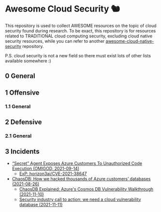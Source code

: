 # Awesome Cloud Security 🐿

This repository is used to collect AWESOME resources on the topic of cloud security found during research. To be exact, this repository is for resources related to TRADITIONAL cloud computing security, excluding cloud native security resources, while you can refer to another [awesome-cloud-native-security](https://github.com/Metarget/awesome-cloud-native-security) repository.

P.S. cloud security is not a new field so there must exist lots of other lists available somewhere :)

## 0 General

## 1 Offensive

### 1.1 General

## 2 Defensive

### 2.1 General

## 3 Incidents

- [“Secret” Agent Exposes Azure Customers To Unauthorized Code Execution (OMIGOD, 2021-09-14)](https://www.wiz.io/blog/secret-agent-exposes-azure-customers-to-unauthorized-code-execution)
    - [ExP: horizon3ai/CVE-2021-38647](https://github.com/horizon3ai/CVE-2021-38647)
- [ChaosDB: How we hacked thousands of Azure customers’ databases (2021-08-26)](https://www.wiz.io/blog/chaosdb-how-we-hacked-thousands-of-azure-customers-databases)
    - [ChaosDB Explained: Azure's Cosmos DB Vulnerability Walkthrough (2021-11-10)](https://www.wiz.io/blog/chaosdb-explained-azures-cosmos-db-vulnerability-walkthrough)
    - [Security industry call to action: we need a cloud vulnerability database (2021-11-11)](https://www.wiz.io/blog/security-industry-call-to-action-we-need-a-cloud-vulnerability-database)